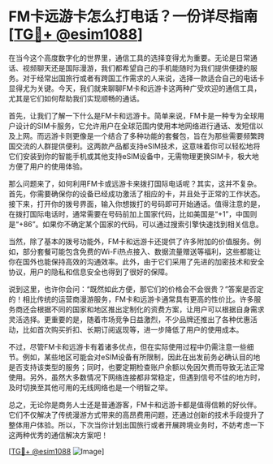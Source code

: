 # FM卡远游卡怎么打电话？一份详尽指南[[TG💪+ @esim1088](https://t.me/s/esim1088)]

在当今这个高度数字化的世界里，通信工具的选择变得尤为重要。无论是日常通话、视频聊天还是国际漫游，我们都希望自己的手机能随时为我们提供便捷的服务。对于经常出国旅行或者有跨国工作需求的人来说，选择一款适合自己的电话卡显得尤为关键。今天，我们就来聊聊FM卡和远游卡这两种广受欢迎的通信工具，尤其是它们如何帮助我们实现顺畅的通话。

首先，让我们了解一下什么是FM卡和远游卡。简单来说，FM卡是一种专为全球用户设计的SIM卡服务，它允许用户在全球范围内使用本地网络进行通话、发短信以及上网。而远游卡则更像是一个结合了多种功能的套餐包，旨在为那些需要频繁跨国交流的人群提供便利。这两款产品都支持eSIM技术，这意味着你可以轻松地将它们安装到你的智能手机或其他支持eSIM设备中，无需物理更换SIM卡，极大地方便了用户的使用体验。

那么问题来了，如何利用FM卡或远游卡来拨打国际电话呢？其实，这并不复杂。首先，你需要确保你的设备已经成功激活了相应的卡，并且处于正常的工作状态。接下来，打开你的拨号界面，输入你想拨打的号码即可开始通话。值得注意的是，在拨打国际电话时，通常需要在号码前加上国家代码，比如美国是“+1”，中国则是“+86”。如果你不确定某个国家的代码，可以通过搜索引擎快速找到相关信息。

当然，除了基本的拨号功能外，FM卡和远游卡还提供了许多附加的价值服务。例如，部分套餐可能包含免费的Wi-Fi热点接入、数据流量赠送等福利，这些都能让你在国外也能保持高效的沟通效率。此外，由于它们采用了先进的加密技术和安全协议，用户的隐私和信息安全也得到了很好的保障。

说到这里，也许你会问：“既然如此方便，那它们的价格会不会很贵？”答案是否定的！相比传统的运营商漫游服务，FM卡和远游卡通常具有更高的性价比。许多服务商还会根据不同的国家和地区推出定制化的资费方案，让用户可以根据自身需求灵活选择。更重要的是，随着市场竞争日益激烈，不少品牌还推出了各种优惠活动，比如首次购买折扣、长期订阅返现等，进一步降低了用户的使用成本。

不过，尽管FM卡和远游卡有着诸多优点，但在实际使用过程中仍需注意一些细节。例如，某些地区可能会对eSIM设备有所限制，因此在出发前务必确认目的地是否支持该类型的服务；同时，也要定期检查账户余额以免因欠费而导致无法正常使用。另外，虽然大多数情况下网络连接都非常稳定，但遇到信号不佳的地方时，及时切换至其他可用的无线网络也是一个明智之举。

总之，无论你是商务人士还是普通游客，FM卡和远游卡都是值得信赖的好伙伴。它们不仅解决了传统漫游方式带来的高昂费用问题，还通过创新的技术手段提升了整体用户体验。所以，下次当你计划出国旅行或者开展跨境业务时，不妨考虑一下这两种优秀的通信解决方案吧！

[[TG💪+ @esim1088](https://t.me/s/esim1088) ![Image](https://i.postimg.cc/4NQfJmqS/Snipaste-2025-05-13-00-14-12.png)]